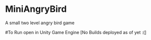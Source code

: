 # MiniAngryBird
A small two level angry bird game

#To Run open in Unity Game Engine [No Builds deployed as of yet :(]
